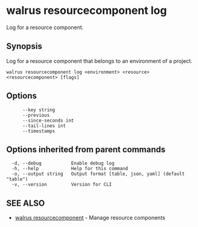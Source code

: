 # walrus resourcecomponent log

Log for a resource component.

## Synopsis

Log for a resource component that belongs to an environment of a project.

```
walrus resourcecomponent log <environment> <resource> <resourcecomponent> [flags]
```

## Options

```
      --key string          
      --previous            
      --since-seconds int   
      --tail-lines int      
      --timestamps          
```

## Options inherited from parent commands

```
  -d, --debug           Enable debug log
  -h, --help            Help for this command
  -o, --output string   Output format [table, json, yaml] (default "table")
  -v, --version         Version for CLI
```

## SEE ALSO

* [walrus resourcecomponent](walrus_resourcecomponent)	 - Manage resource components

